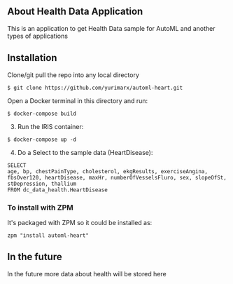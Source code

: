 ## About Health Data Application
This is an application to get Health Data sample for AutoML and another types of applications

## Installation
Clone/git pull the repo into any local directory

```
$ git clone https://github.com/yurimarx/automl-heart.git
```

Open a Docker terminal in this directory and run:

```
$ docker-compose build
```

3. Run the IRIS container:

```
$ docker-compose up -d
```

4. Do a Select to the sample data (HeartDisease):
```
SELECT 
age, bp, chestPainType, cholesterol, ekgResults, exerciseAngina, fbsOver120, heartDisease, maxHr, numberOfVesselsFluro, sex, slopeOfSt, stDepression, thallium
FROM dc_data_health.HeartDisease
```

### To install with ZPM
It's packaged with ZPM so it could be installed as:
```
zpm "install automl-heart"
```

## In the future
In the future more data about health will be stored here
